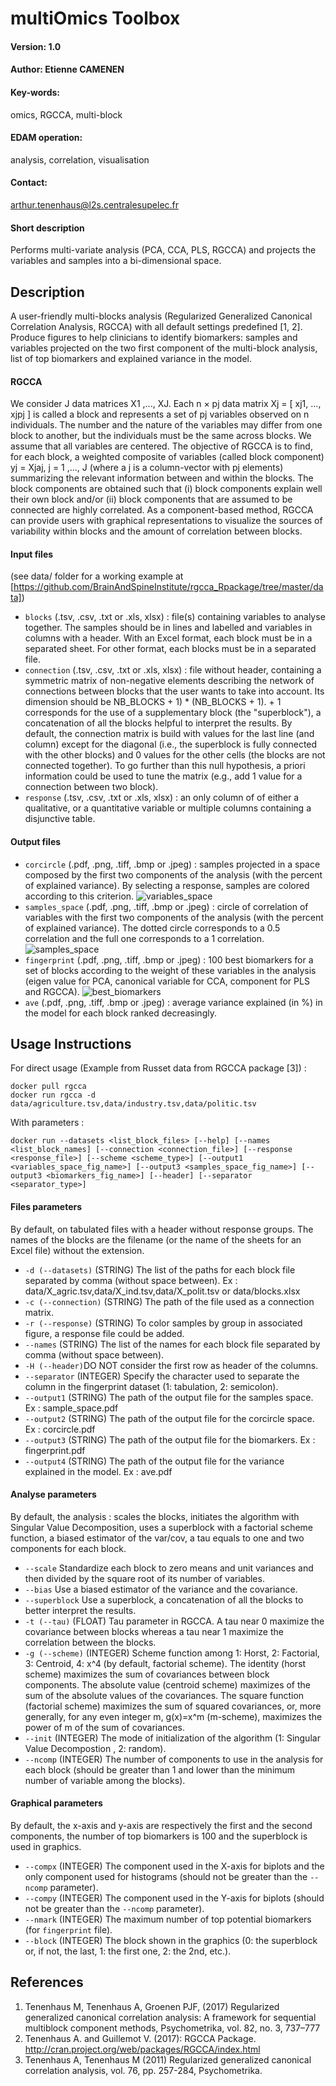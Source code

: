 # multiOmics Toolbox

#### Version: 1.0

#### Author: Etienne CAMENEN

#### Key-words: 
omics, RGCCA, multi-block

#### EDAM operation: 
analysis, correlation, visualisation

#### Contact: 
arthur.tenenhaus@l2s.centralesupelec.fr

#### Short description
Performs multi-variate analysis (PCA, CCA, PLS, RGCCA) and projects the variables and samples into a bi-dimensional space.

## Description
A user-friendly multi-blocks analysis (Regularized Generalized Canonical Correlation Analysis, RGCCA) 
with all default settings predefined [1, 2]. Produce figures to help clinicians to identify biomarkers: 
samples and variables projected on the two first component of the multi-block analysis, list of top biomarkers
 and explained variance in the model.
 
#### RGCCA 
 We consider J data matrices X1 ,..., XJ.  Each n × pj data matrix Xj = [ xj1, ..., xjpj ] is called a block and represents a set
 of pj variables observed on n individuals. The number and the nature of the variables may differ from one block to another,
 but the individuals must be the same across blocks. We assume that all variables are centered. The objective of RGCCA is to find,
 for each block, a weighted composite of variables (called block component) yj = Xjaj, j = 1 ,..., J (where a j is a column-vector with pj
 elements) summarizing the relevant information between and within the blocks. The block components are obtained such that (i) block
 components explain well their own block and/or (ii) block components that are assumed to be connected are highly correlated.
 As a component-based method, RGCCA can provide users with graphical representations to visualize the sources
 of variability within blocks and the amount of correlation between blocks.

#### Input files 
(see data/ folder for a working example at [https://github.com/BrainAndSpineInstitute/rgcca_Rpackage/tree/master/data])
- ```blocks``` (.tsv, .csv, .txt or .xls, xlsx) : file(s) containing variables to analyse together.
 The samples should be in lines and labelled and variables in columns with a header. With an Excel format, each block must be
 in a separated sheet. For other format, each blocks must be in a separated file.
- ```connection``` (.tsv, .csv, .txt or .xls, xlsx) : file without header, containing a symmetric matrix
 of non-negative elements describing the network of connections between blocks that the user wants to take into account.
 Its dimension should be NB_BLOCKS + 1) * (NB_BLOCKS + 1). + 1 corresponds for the use of a supplementary block 
 (the "superblock"), a concatenation of all the blocks helpful to interpret the results. By default, the connection
 matrix is build with values for the last line (and column) except for the diagonal (i.e., the superblock is fully
 connected with the other blocks) and 0 values for the other cells (the blocks are not connected together). 
 To go further than this null hypothesis, a priori information could be used to tune the matrix (e.g., add 1 value 
 for a connection between two block).
- ```response``` (.tsv, .csv, .txt or .xls, xlsx) : an only column of of either a qualitative, or a quantitative variable or multiple columns containing a disjunctive table.

#### Output files 
- ```corcircle``` (.pdf, .png, .tiff, .bmp or .jpeg) : samples projected in a space composed by the first two components of the analysis (with the percent of explained variance). By selecting a response, samples are colored according to this criterion.
![variables_space](https://raw.githubusercontent.com/BrainAndSpineInstitute/rgcca_Rpackage/master/img/variables_space.png)
- ```samples_space``` (.pdf, .png, .tiff, .bmp or .jpeg) : circle of correlation of variables with the first two components of the analysis (with the percent of  explained variance). The dotted circle corresponds to a 0.5 correlation and the full one corresponds to a 1 correlation.
![samples_space](https://raw.githubusercontent.com/BrainAndSpineInstitute/rgcca_Rpackage/master/img/samples_space.png)
- ```fingerprint``` (.pdf, .png, .tiff, .bmp or .jpeg) : 100 best biomarkers for a set of blocks according to the weight of these variables in the analysis (eigen value for PCA, canonical variable for CCA, component for PLS and RGCCA).
![best_biomarkers](https://raw.githubusercontent.com/BrainAndSpineInstitute/rgcca_Rpackage/master/img/best_biomarkers.png)
- ```ave``` (.pdf, .png, .tiff, .bmp or .jpeg) : average variance explained (in %) in the model for each block ranked decreasingly.

## Usage Instructions
For direct usage (Example from Russet data from RGCCA package [3]) :

```
docker pull rgcca
docker run rgcca -d data/agriculture.tsv,data/industry.tsv,data/politic.tsv
```

With parameters :

```
docker run --datasets <list_block_files> [--help] [--names <list_block_names] [--connection <connection_file>] [--response <response_file>] [--scheme <scheme_type>] [--output1 <variables_space_fig_name>] [--output3 <samples_space_fig_name>] [--output3 <biomarkers_fig_name>] [--header] [--separator <separator_type>]
```

#### Files parameters
By default, on tabulated files with a header without response groups. The names of the blocks are the filename 
(or the name of the sheets for an Excel file) without the extension.

- ```-d (--datasets)``` (STRING) The list of the paths for each block file separated by comma (without space between).
 Ex : data/X_agric.tsv,data/X_ind.tsv,data/X_polit.tsv or data/blocks.xlsx
- ```-c (--connection)``` (STRING) The path of the file used as a connection matrix. 
- ```-r (--response)``` (STRING) To color samples by group in associated figure, a response file could be added.
- ```--names``` (STRING) The list of the names for each block file separated by comma (without space between).
- ```-H (--header)```DO NOT consider the first row as header of the columns.
- ```--separator``` (INTEGER) Specify the character used to separate the column in the fingerprint dataset
 (1: tabulation, 2: semicolon).
- ```--output1``` (STRING) The path of the output file for the samples space. Ex : sample_space.pdf
- ```--output2``` (STRING) The path of the output file for the corcircle space. Ex : corcircle.pdf
- ```--output3``` (STRING) The path of the output file for the biomarkers. Ex : fingerprint.pdf
- ```--output4``` (STRING) The path of the output file for the variance explained in the model. Ex : ave.pdf

#### Analyse parameters
By default, the analysis : scales the blocks, initiates the algorithm with Singular Value Decomposition, 
uses a superblock with a factorial scheme function, a biased estimator of the var/cov, a tau equals to one and
 two components for each block.

- ```--scale``` Standardize each block to zero means and unit variances and then divided by the square root of its number of variables.
- ```--bias``` Use a biased estimator of the variance and the covariance.
- ```--superblock``` Use a superblock, a concatenation of all the blocks to better interpret the results.
- ```-t (--tau)``` (FLOAT) Tau parameter in RGCCA. A tau near 0 maximize the covariance between blocks whereas a tau near 1 maximize
 the correlation between the blocks.
- ```-g (--scheme)``` (INTEGER) Scheme function among 1: Horst, 2: Factorial, 3: Centroid, 4: x^4 (by default, factorial scheme).
 The identity (horst scheme) maximizes the sum of covariances between block components. The absolute value (centroid scheme)
 maximizes of the sum of the absolute values of the covariances. The square function (factorial scheme) maximizes the sum
 of squared covariances, or, more generally, for any even integer m, g(x)=x^m (m-scheme), maximizes the power of m of the
 sum of covariances.
- ```--init``` (INTEGER) The mode of initialization of the algorithm (1: Singular Value Decompostion , 2: random).
- ```--ncomp``` (INTEGER) The number of components to use in the analysis for each block (should be greater than 1 and lower than the minimum number of variable among the blocks).
 
#### Graphical parameters
By default, the x-axis and y-axis are respectively the first and the second components, the number of top biomarkers is 100 and the superblock is used in graphics.

- ```--compx``` (INTEGER) The component used in the X-axis for biplots and the only component used for histograms (should not be greater than the ```--ncomp``` parameter). 
- ```--compy``` (INTEGER) The component used in the Y-axis for biplots (should not be greater than the ```--ncomp``` parameter).
- ```--nmark``` (INTEGER) The maximum number of top potential biomarkers (for ```fingerprint``` file).
- ```--block``` (INTEGER) The block shown in the graphics (0: the superblock or, if not, the last, 1: the first one, 2: the 2nd, etc.).

## References
1. Tenenhaus M, Tenenhaus A, Groenen PJF, (2017) Regularized generalized canonical correlation analysis: A framework for sequential multiblock component methods, Psychometrika, vol. 82, no. 3, 737–777
2. Tenenhaus  A. and Guillemot V. (2017): RGCCA Package. http://cran.project.org/web/packages/RGCCA/index.html
3. Tenenhaus A, Tenenhaus M (2011) Regularized generalized canonical correlation analysis, vol. 76, pp. 257-284, Psychometrika.